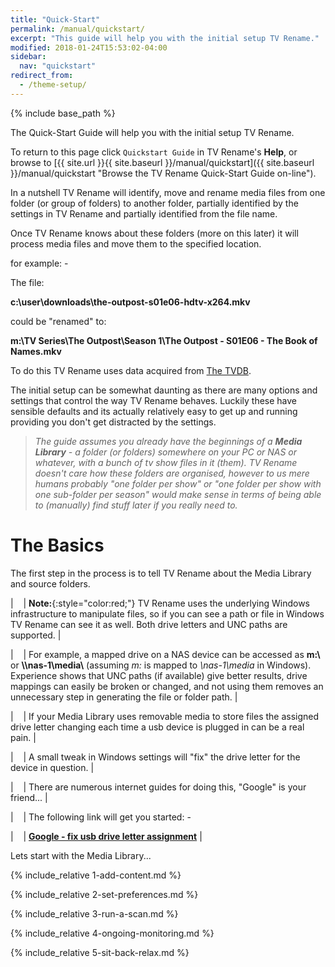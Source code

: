 ```yaml
---
title: "Quick-Start"
permalink: /manual/quickstart/
excerpt: "This guide will help you with the initial setup TV Rename."
modified: 2018-01-24T15:53:02-04:00
sidebar:
  nav: "quickstart"
redirect_from:
  - /theme-setup/
---
```


{% include base_path %}

The Quick-Start Guide will help you with the initial setup TV Rename.

To return to this page click `Quickstart Guide` in TV&nbsp;Rename's **Help**, or browse to [{{ site.url }}{{ site.baseurl }}/manual/quickstart]({{ site.baseurl }}/manual/quickstart "Browse the TV&nbsp;Rename Quick-Start Guide on-line").

In a nutshell TV&nbsp;Rename will identify, move and rename media files from one folder (or group of folders) to another folder, partially identified by the settings in TV&nbsp;Rename and partially identified from the file name.

Once TV&nbsp;Rename knows about these folders (more on this later) it will process media files and move them to the specified location.

for example:&nbsp;-

The file: 

**c:\user\downloads\the-outpost-s01e06-hdtv-x264.mkv**  

could be "renamed" to:

**m:\TV Series\The Outpost\Season 1\The Outpost - S01E06 - The Book of Names.mkv**


To do this TV&nbsp;Rename uses data acquired from [The&nbsp;TVDB](http://thetvdb.com 'Visit thetvdb.com').

The initial setup can be somewhat daunting as there are many options and settings that control the way TV&nbsp;Rename behaves. Luckily these have sensible defaults and its actually relatively easy to get up and running providing you don't get distracted by the settings.  

> _The guide assumes you already have the beginnings of a **Media Library** - a folder (or folders) somewhere on your PC or NAS or whatever, with a bunch of tv show files in it (them). TV&nbsp;Rename doesn't care how these folders are organised, however to us mere humans probably "one folder per show" or "one folder per show with one sub-folder per season" would make sense in terms of being able to (manually) find stuff later if you really need to._

# The Basics

The first step in the process is to tell TV&nbsp;Rename about the Media Library and source folders.

| &nbsp;&nbsp; | **Note:**{:style="color:red;"} TV&nbsp;Rename uses the underlying Windows infrastructure to manipulate files, so if you can see a path or file in Windows TV&nbsp;Rename can see it as well. Both drive letters and UNC paths are supported. |

| &nbsp;&nbsp; | For example, a mapped drive on a NAS device can be accessed as **m:\\** or **\\\\nas-1\media\\** (assuming *m:* is mapped to *\\nas-1\media* in Windows). Experience shows that UNC paths (if available) give better results, drive mappings can easily be broken or changed, and not using them removes an unnecessary step in generating the file or folder path. |

| &nbsp;&nbsp; | If your Media Library uses removable media to store files the assigned drive letter changing each time a usb device is plugged in can be a real pain. |

| &nbsp;&nbsp; | A small tweak in Windows settings will "fix" the drive letter for the device in question. |

| &nbsp;&nbsp; | There are numerous internet guides for doing this, "Google" is your friend... |

| &nbsp;&nbsp; | The following link will get you started:&nbsp;- 
  
| &nbsp;&nbsp; | **[Google - fix usb drive letter assignment]( https://www.google.co.uk/search?q=fix+usb+drive+letter+assignment "Perform Google search")** |

Lets start with the Media Library...

{% include_relative 1-add-content.md %}

{% include_relative 2-set-preferences.md %}

{% include_relative 3-run-a-scan.md %}

{% include_relative 4-ongoing-monitoring.md %}

{% include_relative 5-sit-back-relax.md %}
